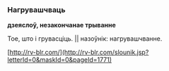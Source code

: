### Нагрувашчваць
**дзеяслоў, незакончанае трыванне**

Тое, што і грувасціць. || назоўнік: нагрувашчванне.

<a rel="author">[http://rv-blr.com/](http://rv-blr.com/slounik.jsp?letterId=0&maskId=0&pageId=1771)</a>

